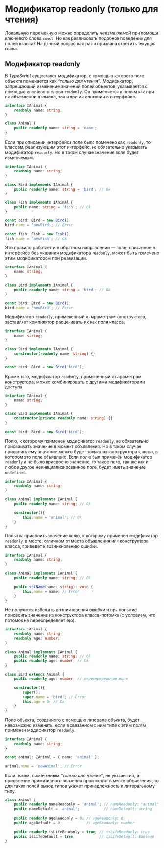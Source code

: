 # Модификатор readonly (только для чтения)
Локальную переменную можно определить _неизменяемой_ при помощи ключевого слова `const`. Но как реализовать подобное поведение для полей класса? На данный вопрос как раз и призвана ответить текущая глава.


## Модификатор readonly

В _TypeScript_ существует модификатор, с помощью которого поле объекта помечается как _“только для чтения”_. Модификатор, запрещающий изменение значений полей объектов, указывается с помощью ключевого слова `readonly`. Он применяется к полям как при их объявлении в классе, так и при их описании в интерфейсе.

`````ts
interface IAnimal {
    readonly name: string;
}

class Animal {
    public readonly name: string = 'name';
}
`````

Если при описании интерфейса поле было помечено как `readonly`, то классам, реализующим этот интерфейс, не обязательно указывать модификатор `readonly`. Но в таком случае значение поля будет изменяемым.

`````ts
interface IAnimal {
    readonly name: string;
}

class Bird implements IAnimal {
    public readonly name: string = 'bird'; // Ok
}

class Fish implements IAnimal {
    public name: string = 'fish'; // Ok
}

const bird: Bird = new Bird();
bird.name = 'newBird'; // Error

const fish: Fish = new Fish();
fish.name = 'newFish'; // Ok
`````

Это правило работает и в обратном направлении — поле, описанное в интерфейсе без указания модификатора `readonly`, может быть помечено этим модификатором при реализации.

`````ts
interface IAnimal {
    name: string;
}

class Bird implements IAnimal {
    public readonly name: string = 'bird'; // Ok
}

const bird: Bird = new Bird();
bird.name = 'newBird'; // Error
`````

Модификатор `readonly`, примененный к параметрам конструктора, заставляет компилятор расценивать их как поля класса.

`````ts
interface IAnimal {
    name: string;
}

class Bird implements IAnimal {
    constructor(readonly name: string) {}
}

const bird: Bird = new Bird('bird');
`````

Кроме того, модификатор `readonly`, примененный к параметрам конструктора, можно комбинировать с другими модификаторами доступа.


`````ts
interface IAnimal {
    name: string;
}

class Bird implements IAnimal {
    constructor(private readonly name: string) {}
}

const bird: Bird = new Bird('bird');
`````

Полю, к которому применен модификатор `readonly`, не обязательно присваивать значение в момент объявления. Но в таком случае присвоить ему значение можно будет только из конструктора класса, в котором это поле объявлено. Если полю был применён модификатор `readonly` и не было присвоено значение, то такое поле, так же как и любое другое неинициализированное поле, будет иметь значение `undefined`.

`````ts
interface IAnimal {
    readonly name: string;
}

class Animal implements IAnimal {
    public readonly name: string; // Ok
    
    constructor(){
        this.name = 'animal'; // Ok
    }
}
`````

Попытка присвоить значение полю, к которому применен модификатор `readonly`, в месте, отличном от места объявления или конструктора класса, приведет к возникновению ошибки.

`````ts
interface IAnimal {
    readonly name: string;
}

class Animal implements IAnimal {
    public readonly name: string; // Ok
    
    public setName(name: string): void {
        this.name = name; // Error
    }
}
`````

Не получится избежать возникновения ошибки и при попытке присвоить значение из конструктора класса-потомка (с условием, что потомок не переопределяет его).

`````ts
interface IAnimal {
    readonly name: string;
    readonly age: number;
}

class Animal implements IAnimal {
    public readonly name: string; // Ok
    public readonly age: number; // Ok
}

class Bird extends Animal {
    public readonly age: number; // переопределение поля

    constructor(){
        super();
        super.name = 'bird'; // Error
        this.age = 0; // Ok
    }
}
`````

Поле объекта, созданного с помощью литерала объекта, будет невозможно изменить, если в связанном с ним типе к этим полям применен модификатор `readonly`.

`````ts
interface IAnimal {
    readonly name: string;
}

const animal: IAnimal = { name: 'animal' };

animal.name = 'newAnimal'; // Error
`````

Если полям, помеченным _“только для чтения”_, не указан тип, а присвоение примитивного значения происходит в месте объявления, то для таких полей вывод типов укажет принадлежность к литеральному типу.

`````ts
class Animal {
    public readonly nameReadonly = 'animal'; // nameReadonly: "animal"
    public nameDefault = 'animal';           // nameDefault: string
    
    public readonly ageReadonly = 0; // ageReadonly: 0
    public ageDefault = 0;           // ageReadonly: number
    
    public readonly isLifeReadonly = true; // isLifeReadonly: true
    public isLifeDefault = true;           // isLifeDefault: boolean
}
`````
